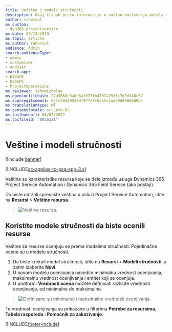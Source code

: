 ```yaml
---
title: Veštine i modeli stručnosti
description: Ovaj članak pruža informacije o načinu korišćenja modela veština i stručnosti.
author: ruhercul
ms.custom:
- dyn365-projectservice
ms.date: 03/13/2019
ms.topic: article
ms.author: ruhercul
audience: Admin
search.audienceType:
- admin
- customizer
- enduser
search.app:
- D365CE
- D365PS
- ProjectOperations
ms.reviewer: johnmichalak
ms.openlocfilehash: 27a9668c3a0d6a2323fb4797a29f6c7d3d146c57
ms.sourcegitcommit: 6cfc50d89528df977a8f6a55c1ad39d99800d9b4
ms.translationtype: MT
ms.contentlocale: sr-Latn-RS
ms.lasthandoff: 06/03/2022
ms.locfileid: "8925321"
---
```

# <a name="skills-and-proficiency-models"></a>Veštine i modeli stručnosti

[!include [banner](../includes/psa-now-project-operations.md)]

[!INCLUDE[cc-applies-to-psa-app-3.x](../includes/cc-applies-to-psa-app-3x.md)]

Veštine su karakteristike resursa koje se dele između usluga Dynamics 365 Project Service Automation i Dynamics 365 Field Service (ako postoji). 

Da biste održali spremište veština u usluzi Project Service Automation, idite na **Resursi** \> **Veštine resursa**. 

> ![Veštine resursa.](media/Resource-Management-image84.png)

## <a name="use-proficiency-models-to-rate-resources"></a>Koristite modele stručnosti da biste ocenili resurse

Veštine za resurse ocenjuju se prema modelima stručnosti. Pojedinačne ocene su u modelu stručnosti. 

1. Da biste kreirali model stručnosti, idite na **Resursi** \> **Modeli stručnosti**, a zatim izaberite **Novi**.
2. U novom modelu ocenjivanja navedite minimalnu vrednost ocenjivanja, maksimalnu vrednost ocenjivanja i entitet koji se ocenjuje.
3. U podformi **Vrednosti ocena** možete definisati različite vrednosti ocenjivanja, od minimalne do maksimalne.

> ![Definisane su minimalne i maksimalne vrednosti ocenjivanja.](media/Resource-Management-image85.png)

Te vrednosti ocenjivanja su prikazane u filterima **Potrebe za resursima**, **Tabela rasporeda** i **Pomoćnik za zakazivanje**.


[!INCLUDE[footer-include](../includes/footer-banner.md)]
